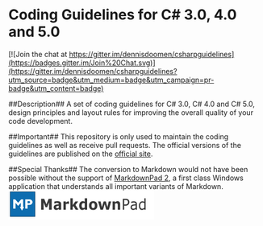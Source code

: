 Coding Guidelines for C# 3.0, 4.0 and 5.0
================

[![Join the chat at https://gitter.im/dennisdoomen/csharpguidelines](https://badges.gitter.im/Join%20Chat.svg)](https://gitter.im/dennisdoomen/csharpguidelines?utm_source=badge&utm_medium=badge&utm_campaign=pr-badge&utm_content=badge)

##Description##
A set of coding guidelines for C# 3.0, C# 4.0 and C# 5.0, design principles and layout rules for improving the overall quality of your code development. 

##Important##
This repository is only used to maintain the coding guidelines as well as receive pull requests. The official versions of the guidelines are published on the [official site](http://www.csharpcodingguidelines.com).

##Special Thanks##
The conversion to Markdown would not have been possible without the support of [MarkdownPad 2](http://markdownpad.com/), a first class Windows application that understands all important variants of Markdown.   
![MarkdownPad](./Resources/markdownpad2-weblogo.png)  
